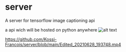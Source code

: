 # server
A server for tensorflow image captioning api

a api wich will be hosted on python anywhere
![alt text](https://github.com/Kossi-Francois/server/blob/main/text1.jpg?raw=true)

https://github.com/Kossi-Francois/server/blob/main/Edited_20210628_193748.mp4

